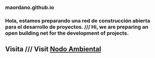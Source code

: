 ### maordano.github.io

<h3>Hola, estamos preparando una red de construcción abierta para el desarrollo de proyectos. /// Hi, we are preparing an open building net for the development of projects.</h3>

<h2>Visita /// Visit <a href ="https://nodoambiental.org">Nodo Ambiental</a></h2> 

